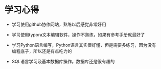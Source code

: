 #  学习心得

- 学习使用github协作网站，熟练以后感觉非常好用

- 学习使用typora文本编辑软件，操作不熟练，如果有参考手册就最好了
- 学习Python语言编写，Python语言其实很好懂，但是需要多练习，因为没有编程底子，所以还是有点吃力的
- SQL语言学习及基本数据库操作，数据库还是很有趣的